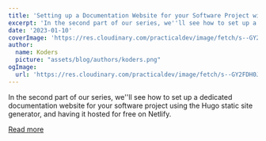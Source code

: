 ```yaml
---
title: 'Setting up a Documentation Website for your Software Project with Hugo and Netlify'
excerpt: 'In the second part of our series, we''ll see how to set up a dedicated documentation website for your software project using the Hugo static site generator, and having it hosted for free on Netlify.'
date: '2023-01-10'
coverImage: 'https://res.cloudinary.com/practicaldev/image/fetch/s--GY2FDH0J--/c_imagga_scale,f_auto,fl_progressive,h_420,q_auto,w_1000/https://dev-to-uploads.s3.amazonaws.com/uploads/articles/owk9mvujk1icgief2ugb.png'
author:
  name: Koders
  picture: "assets/blog/authors/koders.png"
ogImage:
  url: 'https://res.cloudinary.com/practicaldev/image/fetch/s--GY2FDH0J--/c_imagga_scale,f_auto,fl_progressive,h_420,q_auto,w_1000/https://dev-to-uploads.s3.amazonaws.com/uploads/articles/owk9mvujk1icgief2ugb.png'
---
```


In the second part of our series, we''ll see how to set up a dedicated documentation website for your software project using the Hugo static site generator, and having it hosted for free on Netlify.

[Read more](https://dev.to/erikaheidi/setting-up-a-documentation-website-for-your-software-project-with-hugo-and-netlify-4bpj)
